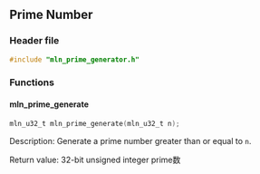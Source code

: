 ## Prime Number



### Header file

```c
#include "mln_prime_generator.h"
```



### Functions



#### mln_prime_generate

```c
mln_u32_t mln_prime_generate(mln_u32_t n);
```

Description: Generate a prime number greater than or equal to `n`.

Return value: 32-bit unsigned integer prime数
